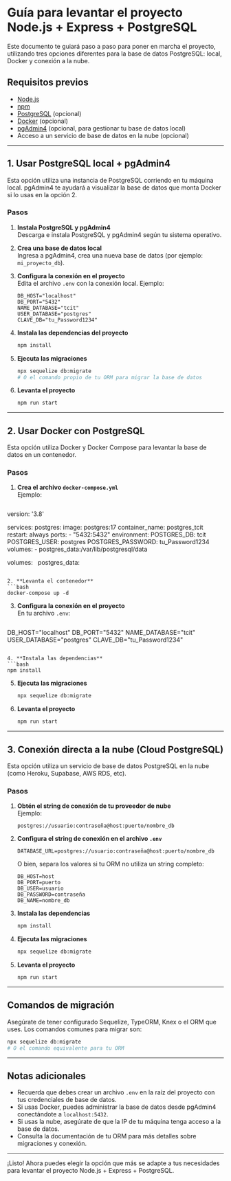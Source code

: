 # Guía para levantar el proyecto Node.js + Express + PostgreSQL

Este documento te guiará paso a paso para poner en marcha el proyecto, utilizando tres opciones diferentes para la base de datos PostgreSQL: local, Docker y conexión a la nube.

## Requisitos previos

- [Node.js](https://nodejs.org/)
- [npm](https://www.npmjs.com/)
- [PostgreSQL](https://www.postgresql.org/) (opcional)
- [Docker](https://www.docker.com/) (opcional)
- [pgAdmin4](https://www.pgadmin.org/) (opcional, para gestionar tu base de datos local)
- Acceso a un servicio de base de datos en la nube (opcional)

---

## 1. Usar PostgreSQL local + pgAdmin4

Esta opción utiliza una instancia de PostgreSQL corriendo en tu máquina local. pgAdmin4 te ayudará a visualizar la base de datos que monta Docker si lo usas en la opción 2.

### Pasos

1. **Instala PostgreSQL y pgAdmin4**  
   Descarga e instala PostgreSQL y pgAdmin4 según tu sistema operativo.

2. **Crea una base de datos local**  
   Ingresa a pgAdmin4, crea una nueva base de datos (por ejemplo: `mi_proyecto_db`).

3. **Configura la conexión en el proyecto**  
   Edita el archivo `.env` con la conexión local. Ejemplo:
   ```
   DB_HOST="localhost"
   DB_PORT="5432"
   NAME_DATABASE="tcit"
   USER_DATABASE="postgres"
   CLAVE_DB="tu_Password1234"
   ```

4. **Instala las dependencias del proyecto**
   ```bash
   npm install
   ```

5. **Ejecuta las migraciones**
   ```bash
   npx sequelize db:migrate
   # O el comando propio de tu ORM para migrar la base de datos
   ```

6. **Levanta el proyecto**
   ```bash
   npm run start
   ```

---

## 2. Usar Docker con PostgreSQL

Esta opción utiliza Docker y Docker Compose para levantar la base de datos en un contenedor.

### Pasos

1. **Crea el archivo `docker-compose.yml`**  
   Ejemplo:
   ```yaml
version: '3.8'

services:
  postgres:
    image: postgres:17
    container_name: postgres_tcit
    restart: always
    ports:
      - "5432:5432"
    environment:
      POSTGRES_DB: tcit
      POSTGRES_USER: postgres
      POSTGRES_PASSWORD: tu_Password1234
    volumes:
      - postgres_data:/var/lib/postgresql/data

volumes:
  postgres_data:
   ```

2. **Levanta el contenedor**
   ```bash
   docker-compose up -d
   ```

3. **Configura la conexión en el proyecto**  
   En tu archivo `.env`:
   ```
DB_HOST="localhost"
DB_PORT="5432"
NAME_DATABASE="tcit"
USER_DATABASE="postgres"
CLAVE_DB="tu_Password1234"
   ```

4. **Instala las dependencias**
   ```bash
   npm install
   ```

5. **Ejecuta las migraciones**
   ```bash
   npx sequelize db:migrate
   ```

6. **Levanta el proyecto**
   ```bash
   npm run start
   ```

---

## 3. Conexión directa a la nube (Cloud PostgreSQL)

Esta opción utiliza un servicio de base de datos PostgreSQL en la nube (como Heroku, Supabase, AWS RDS, etc).

### Pasos

1. **Obtén el string de conexión de tu proveedor de nube**  
   Ejemplo:
   ```
   postgres://usuario:contraseña@host:puerto/nombre_db
   ```

2. **Configura el string de conexión en el archivo `.env`**
   ```
   DATABASE_URL=postgres://usuario:contraseña@host:puerto/nombre_db
   ```
   O bien, separa los valores si tu ORM no utiliza un string completo:
   ```
   DB_HOST=host
   DB_PORT=puerto
   DB_USER=usuario
   DB_PASSWORD=contraseña
   DB_NAME=nombre_db
   ```

3. **Instala las dependencias**
   ```bash
   npm install
   ```

4. **Ejecuta las migraciones**
   ```bash
   npx sequelize db:migrate
   ```

5. **Levanta el proyecto**
   ```bash
   npm run start
   ```

---

## Comandos de migración

Asegúrate de tener configurado Sequelize, TypeORM, Knex o el ORM que uses. Los comandos comunes para migrar son:

```bash
npx sequelize db:migrate
# O el comando equivalente para tu ORM
```

---

## Notas adicionales

- Recuerda que debes crear un archivo `.env` en la raíz del proyecto con tus credenciales de base de datos.
- Si usas Docker, puedes administrar la base de datos desde pgAdmin4 conectándote a `localhost:5432`.
- Si usas la nube, asegúrate de que la IP de tu máquina tenga acceso a la base de datos.
- Consulta la documentación de tu ORM para más detalles sobre migraciones y conexión.

---

¡Listo! Ahora puedes elegir la opción que más se adapte a tus necesidades para levantar el proyecto Node.js + Express + PostgreSQL.